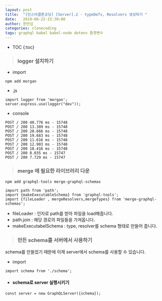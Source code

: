 ```yaml
---
layout: post
title:  "[인스타클론코딩] [Server].2 - typeDefs, Resolvers 생성하기 "
date:   2019-06-22-15:30:00
author: 한만섭
categories: clonecoding
tags: graphql babel babel-node dotenv 환경변수
---
```


* TOC
{:toc}

> ### logger 설치하기 
  * import
  ```
  npm add morgan
  ```
  * .js
  ```
  import logger from 'morgan';
  server.express.use(logger("dev"));
  ```
  * console
  ```
  POST / 200 40.776 ms - 15748
  POST / 200 13.309 ms - 15748
  POST / 200 20.666 ms - 15748
  POST / 200 19.683 ms - 15748
  POST / 200 11.616 ms - 15748
  POST / 200 12.903 ms - 15748
  POST / 200 18.416 ms - 15748
  POST / 200 8.035 ms - 15747
  POST / 200 7.729 ms - 15747
  ```
  
  
  
> ### merge 에 필요한 라이브러리 다운 
  
  ```
  npm add graphql-tools merge-graphql-schemas
  ```
  ```
  import path from 'path';
  import {makeExecutableSchema} from 'graphql-tools';
  import {fileLoader , mergeResolvers,mergeTypes} from 'merge-graphql-schemas';
  ```
  
  * fileLoader : 인자로 path를 받아 파일을 load해줍니다.  
  * path.join : 해당 경로의 파일들을 가져옵니다.  
  * makeExecutabelSchema : type, resolver를 schema 형태로 만들어 줍니다.  
  
> ### 만든 schema를 서버에서 사용하기 
  
  schema를 만들었기 때문에 이제 server에서 schema를 사용할 수 있습니다. 
  
  * import
  ```
  import schema from './schema';
  ```
  
  * #### schema로 server 실행시키기 
  ```
  const server = new GraphQLServer({schema});
  ```
  
